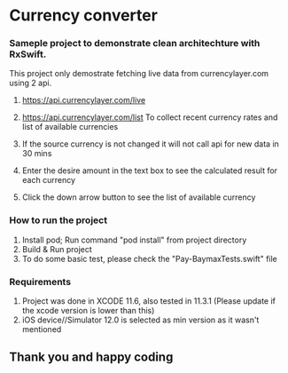 # Currency converter
### Sameple project to demonstrate clean architechture with RxSwift.

This project only demostrate fetching live data from currencylayer.com using 2 api.
1. https://api.currencylayer.com/live
2. https://api.currencylayer.com/list
To collect recent currency rates and list of available currencies

1. If the source currency is not changed it will not call api for new data in 30 mins
2. Enter the desire amount in the text box to see the calculated result for each currency
3. Click the down arrow button to see the list of available currency

### How to run the project
1. Install pod; Run command "pod install" from project directory
2. Build & Run project
3. To do some basic test, please check the "Pay-BaymaxTests.swift" file

### Requirements
1. Project was done in XCODE 11.6, also tested in 11.3.1 (Please update if the xcode version is lower than this)
2. iOS device//Simulator 12.0 is selected as min version as it wasn't mentioned

## Thank you and happy coding
